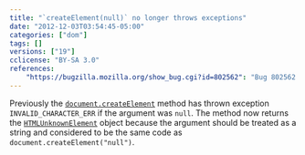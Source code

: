 ```yaml
---
title: "`createElement(null)` no longer throws exceptions"
date: "2012-12-03T03:54:45-05:00"
categories: ["dom"]
tags: []
versions: ["19"]
cclicense: "BY-SA 3.0"
references:
    "https://bugzilla.mozilla.org/show_bug.cgi?id=802562": "Bug 802562 – createElement(null) should work like createElement(\"null\")"
---
```

Previously the [`document.createElement`](https://developer.mozilla.org/en-US/docs/Web/API/document.createElement) method has thrown exception `INVALID_CHARACTER_ERR` if the argument was `null`. The method now returns the [`HTMLUnknownElement`](https://developer.mozilla.org/en-US/docs/Web/API/HTMLUnknownElement) object because the argument should be treated as a string and considered to be the same code as `document.createElement("null")`.
